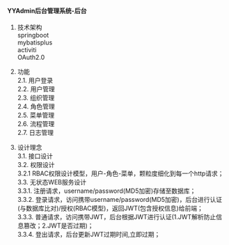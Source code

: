 #### YYAdmin后台管理系统-后台
1. 技术架构  
 springboot  
 mybatisplus  
 activiti  
 OAuth2.0  
 
2. 功能  
   2.1. 用户登录  
   2.2. 用户管理  
   2.3. 组织管理  
   2.4. 角色管理  
   2.5. 菜单管理  
   2.6. 流程管理  
   2.7. 日志管理  
3. 设计理念  
   3.1. 接口设计  
   3.2. 权限设计  
       3.2.1 RBAC权限设计模型，用户-角色-菜单，颗粒度细化到每一个http请求；    
   3.3. 无状态WEB服务设计  
       3.3.1. 注册请求，username/password(MD5加密)存储至数据库；  
       3.3.2. 登录请求，访问携带username/password(MD5加密)，后台进行认证(与数据库比对)/授权(RBAC模型)，返回JWT(包含授权信息)给前端；  
       3.3.3. 普通请求，访问携带JWT，后台根据JWT进行认证(1.JWT解析防止信息篡改；2.JWT是否过期)；  
       3.3.4. 登出请求，后台更新JWT过期时间,立即过期；  
   
     


